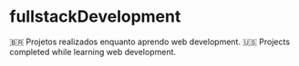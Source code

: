 # fullstackDevelopment
🇧🇷 Projetos realizados enquanto aprendo web development.  🇺🇸 Projects completed while learning web development.
